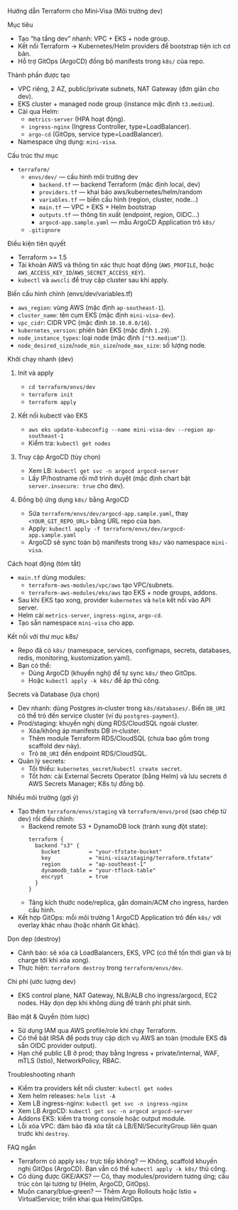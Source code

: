 Hướng dẫn Terraform cho Mini‑Visa (Môi trường dev)

Mục tiêu
- Tạo “hạ tầng dev” nhanh: VPC + EKS + node group.
- Kết nối Terraform → Kubernetes/Helm providers để bootstrap tiện ích cơ bản.
- Hỗ trợ GitOps (ArgoCD) đồng bộ manifests trong `k8s/` của repo.

Thành phần được tạo
- VPC riêng, 2 AZ, public/private subnets, NAT Gateway (đơn giản cho dev).
- EKS cluster + managed node group (instance mặc định `t3.medium`).
- Cài qua Helm:
  - `metrics-server` (HPA hoạt động).
  - `ingress-nginx` (Ingress Controller, type=LoadBalancer).
  - `argo-cd` (GitOps, service type=LoadBalancer).
- Namespace ứng dụng: `mini-visa`.

Cấu trúc thư mục
- `terraform/`
  - `envs/dev/` — cấu hình môi trường dev
    - `backend.tf` — backend Terraform (mặc định local, dev)
    - `providers.tf` — khai báo aws/kubernetes/helm/random
    - `variables.tf` — biến cấu hình (region, cluster, node…)
    - `main.tf` — VPC + EKS + Helm bootstrap
    - `outputs.tf` — thông tin xuất (endpoint, region, OIDC…)
    - `argocd-app.sample.yaml` — mẫu ArgoCD Application trỏ `k8s/`
  - `.gitignore`

Điều kiện tiên quyết
- Terraform >= 1.5
- Tài khoản AWS và thông tin xác thực hoạt động (`AWS_PROFILE`, hoặc `AWS_ACCESS_KEY_ID`/`AWS_SECRET_ACCESS_KEY`).
- `kubectl` và `awscli` để truy cập cluster sau khi apply.

Biến cấu hình chính (envs/dev/variables.tf)
- `aws_region`: vùng AWS (mặc định `ap-southeast-1`).
- `cluster_name`: tên cụm EKS (mặc định `mini-visa-dev`).
- `vpc_cidr`: CIDR VPC (mặc định `10.10.0.0/16`).
- `kubernetes_version`: phiên bản EKS (mặc định `1.29`).
- `node_instance_types`: loại node (mặc định `["t3.medium"]`).
- `node_desired_size`/`node_min_size`/`node_max_size`: số lượng node.

Khởi chạy nhanh (dev)
1) Init và apply
   - `cd terraform/envs/dev`
   - `terraform init`
   - `terraform apply`

2) Kết nối kubectl vào EKS
   - `aws eks update-kubeconfig --name mini-visa-dev --region ap-southeast-1`
   - Kiểm tra: `kubectl get nodes`

3) Truy cập ArgoCD (tùy chọn)
   - Xem LB: `kubectl get svc -n argocd argocd-server`
   - Lấy IP/hostname rồi mở trình duyệt (mặc định chart bật `server.insecure: true` cho dev).

4) Đồng bộ ứng dụng `k8s/` bằng ArgoCD
   - Sửa `terraform/envs/dev/argocd-app.sample.yaml`, thay `<YOUR_GIT_REPO_URL>` bằng URL repo của bạn.
   - Apply: `kubectl apply -f terraform/envs/dev/argocd-app.sample.yaml`
   - ArgoCD sẽ sync toàn bộ manifests trong `k8s/` vào namespace `mini-visa`.

Cách hoạt động (tóm tắt)
- `main.tf` dùng modules:
  - `terraform-aws-modules/vpc/aws` tạo VPC/subnets.
  - `terraform-aws-modules/eks/aws` tạo EKS + node groups, addons.
- Sau khi EKS tạo xong, provider `kubernetes` và `helm` kết nối vào API server.
- Helm cài `metrics-server`, `ingress-nginx`, `argo-cd`.
- Tạo sẵn namespace `mini-visa` cho app.

Kết nối với thư mục k8s/
- Repo đã có `k8s/` (namespace, services, configmaps, secrets, databases, redis, monitoring, kustomization.yaml).
- Bạn có thể:
  - Dùng ArgoCD (khuyến nghị) để tự sync `k8s/` theo GitOps.
  - Hoặc `kubectl apply -k k8s/` để áp thủ công.

Secrets và Database (lựa chọn)
- Dev nhanh: dùng Postgres in‑cluster trong `k8s/databases/`. Biến `DB_URI` có thể trỏ đến service cluster (ví dụ `postgres-payment`).
- Prod/staging: khuyến nghị dùng RDS/CloudSQL ngoài cluster.
  - Xóa/không áp manifests DB in‑cluster.
  - Thêm module Terraform RDS/CloudSQL (chưa bao gồm trong scaffold dev này).
  - Trỏ `DB_URI` đến endpoint RDS/CloudSQL.
- Quản lý secrets:
  - Tối thiểu: `kubernetes_secret`/`kubectl create secret`.
  - Tốt hơn: cài External Secrets Operator (bằng Helm) và lưu secrets ở AWS Secrets Manager; K8s tự đồng bộ.

Nhiều môi trường (gợi ý)
- Tạo thêm `terraform/envs/staging` và `terraform/envs/prod` (sao chép từ dev) rồi điều chỉnh:
  - Backend remote S3 + DynamoDB lock (tránh xung đột state):
    ```hcl
    terraform {
      backend "s3" {
        bucket         = "your-tfstate-bucket"
        key            = "mini-visa/staging/terraform.tfstate"
        region         = "ap-southeast-1"
        dynamodb_table = "your-tflock-table"
        encrypt        = true
      }
    }
    ```
  - Tăng kích thước node/replica, gắn domain/ACM cho ingress, harden cấu hình.
- Kết hợp GitOps: mỗi môi trường 1 ArgoCD Application trỏ đến `k8s/` với overlay khác nhau (hoặc nhánh Git khác).

Dọn dẹp (destroy)
- Cảnh báo: sẽ xóa cả LoadBalancers, EKS, VPC (có thể tốn thời gian và bị charge tới khi xóa xong).
- Thực hiện: `terraform destroy` trong `terraform/envs/dev`.

Chi phí (ước lượng dev)
- EKS control plane, NAT Gateway, NLB/ALB cho ingress/argocd, EC2 nodes. Hãy dọn dẹp khi không dùng để tránh phí phát sinh.

Bảo mật & Quyền (tóm lược)
- Sử dụng IAM qua AWS profile/role khi chạy Terraform.
- Có thể bật IRSA để pods truy cập dịch vụ AWS an toàn (module EKS đã sẵn OIDC provider output).
- Hạn chế public LB ở prod; thay bằng Ingress + private/internal, WAF, mTLS (Istio), NetworkPolicy, RBAC.

Troubleshooting nhanh
- Kiểm tra providers kết nối cluster: `kubectl get nodes`
- Xem helm releases: `helm list -A`
- Xem LB ingress-nginx: `kubectl get svc -n ingress-nginx`
- Xem LB ArgoCD: `kubectl get svc -n argocd argocd-server`
- Addons EKS: kiểm tra trong console hoặc output module.
- Lỗi xóa VPC: đảm bảo đã xóa tất cả LB/ENI/SecurityGroup liên quan trước khi `destroy`.

FAQ ngắn
- Terraform có apply `k8s/` trực tiếp không? — Không, scaffold khuyến nghị GitOps (ArgoCD). Bạn vẫn có thể `kubectl apply -k k8s/` thủ công.
- Có dùng được GKE/AKS? — Có, thay modules/providern tương ứng; cấu trúc còn lại tương tự (Helm, ArgoCD, GitOps).
- Muốn canary/blue‑green? — Thêm Argo Rollouts hoặc Istio + VirtualService; triển khai qua Helm/GitOps.

